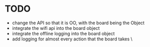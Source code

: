 # TODO
- change the API so that it is OO, with the board being the Object
- integrate the wifi api into the board object 
- integrate the offline logging into the board object
- add logging for almost every action that the board takes 
\
